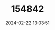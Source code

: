 ---
title: "154842"
category: "Tomicodon rhabdotus"
draft: false
date: 2024-02-22 13:03:51
languages:
  English: ["Antillean Clingfish"]
---